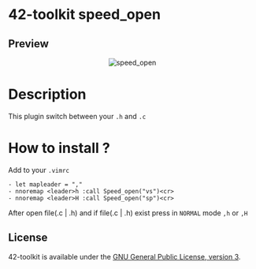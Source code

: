 42-toolkit	speed_open
==========

## Preview

<p align="center" >
	<img src="https://raw.github.com/QuentinPerez/42-toolkit/master/doc/images/speed_open.png" alt="speed_open" title="speed_open">
</p>

# Description

This plugin switch between your <code>.h</code> and <code>.c</code>

# How to install ?

Add to your <code>.vimrc</code>

    - let mapleader = ","
    - nnoremap <leader>h :call Speed_open("vs")<cr>
    - nnoremap <leader>H :call Speed_open("sp")<cr>

After open file(.c | .h) and if file(.c | .h) exist press in <code>NORMAL</code> mode <code>,h</code> or <code>,H</code>

## License

42-toolkit is available under the [GNU General Public License, version 3](LICENSE).
